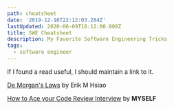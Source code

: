 ```yaml
---
path: cheatsheet
date: '2019-12-16T22:12:03.284Z'
lastUpdated: 2020-06-09T16:12:00.000Z
title: SWE Cheatsheet
description: My Favorite Software Engineering Tricks
tags:
  - software engineer
---
```


If I found a read useful, I should maintain a link to it.

[De Morgan's Laws](https://erikmhsiao.github.io/de-morgans-laws/) by Erik M Hsiao

[How to Ace your Code Review Interview](https://marcusmth.com/how-to-ace-your-code-review-interview/) by **MYSELF**
